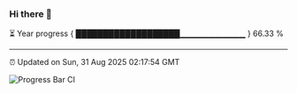 ### Hi there 👋

⏳ Year progress { ███████████████████▁▁▁▁▁▁▁▁▁▁▁ } 66.33 %

---

⏰ Updated on Sun, 31 Aug 2025 02:17:54 GMT

![Progress Bar CI](https://github.com/IshwaranRudhara/GIT-ACTION/workflows/Progress%20Bar%20CI/badge.svg)
